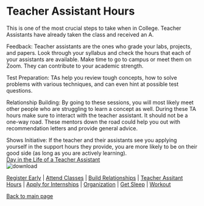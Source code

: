 # Teacher Assistant Hours

This is one of the most crucial steps to take when in College.
Teacher Assistants have already taken the class and received an A.

Feedback: Teacher assistants are the ones who grade your labs, projects, and papers. Look through your syllabus and check the hours that each of your assistants are available. Make time to go to campus or meet them on Zoom.
They can contribute to your academic strength.

Test Preparation: TAs help you review tough concepts, how to solve problems with various techniques, and can even hint at possible test questions.

Relationship Building: By going to these sessions, you will most likely meet other people who are struggling to learn a concept as well. During these TA hours make sure to interact with the teacher assistant. It should 
not be a one-way road. These mentors down the road could help you out with recommendation letters and provide general advice.

Shows Initiative: If the teacher and their assistants see you applying yourself in the support hours they provide, you are more likely to be on their good side (as long as you are actively learning).
<br/>
[Day in the Life of a Teacher Assistant](https://www.youtube.com/watch?v=KznS5cXprIQ)
<br/>
![download](https://github.com/wardenevanMU/IT1600MarkdownFinal/assets/98150291/ecf0349d-8f7b-4233-8cc7-c5972243e8ff)



[Register Early](https://github.com/wardenevanMU/IT1600MarkdownFinal/blob/Master/Register.md) | 
[Attend Classes](https://github.com/wardenevanMU/IT1600MarkdownFinal/blob/Master/AttendClasses.md) | 
[Build Relationships](https://github.com/wardenevanMU/IT1600MarkdownFinal/blob/Master/BuildRelationships.md) |
[Teacher Assitant Hours](https://github.com/wardenevanMU/IT1600MarkdownFinal/blob/Master/TAHours.md) |
[Apply for Internships](https://github.com/wardenevanMU/IT1600MarkdownFinal/blob/Master/Internships.md) | 
[Organization](https://github.com/wardenevanMU/IT1600MarkdownFinal/blob/Master/Organization.md) | 
[Get Sleep](https://github.com/wardenevanMU/IT1600MarkdownFinal/blob/Master/Sleep.md) | 
[Workout](https://github.com/wardenevanMU/IT1600MarkdownFinal/blob/Master/Workout.md)
<br/> 

[Back to main page](https://github.com/wardenevanMU/IT1600MarkdownFinal/blob/Master/README.md)
